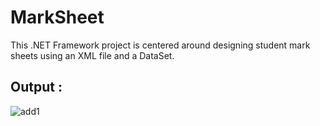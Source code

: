 # MarkSheet
This .NET Framework project is centered around designing student mark sheets using an XML file and a DataSet.

## Output :

![add1](https://github.com/SUJALGPM/MarkSheet/assets/122919895/2f7bd456-05fb-42a4-8cd7-eefe5ad24618)
